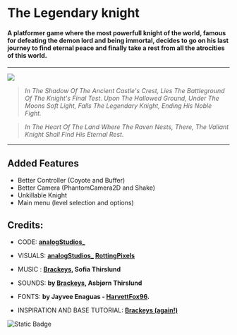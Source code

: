 
# The Legendary knight



#### A platformer game where the most powerfull knight of the world, famous for defeating the demon lord and being immortal, decides to go on his last journey to find eternal peace and finally take a rest from all the atrocities of this world.

------------
![](https://i.imgur.com/Cvy8gTB.png)
> *In The Shadow Of The Ancient Castle's Crest,
Lies The Battleground Of The Knight's Final Test.
Upon The Hallowed Ground, Under The Moons Soft Light,
Falls The Legendary Knight, Ending His Noble Fight.*

> *In The Heart Of The Land Where The Raven Nests,
There, The Valiant Knight Shall Find His Eternal Rest.*

------------

## Added Features

- Better Controller (Coyote and Buffer)
- Better Camera (PhantomCamera2D and Shake)
- Unkillable Knight
- Main menu (level selection and options)


## Credits:
- CODE: **[analogStudios_]([https://analogstudios.itch.io/](https://github.com/psychowolf960) "psychowolf (me 😁!")**

- VISUALS: **[analogStudios_](https://analogstudios.itch.io/ "analogStudios_")  [RottingPixels](https://rottingpixels.itch.io/ "RottingPixels")**

- MUSIC : **[Brackeys](https://www.youtube.com/@Brackeys "Brackeys"), Sofia Thirslund**

- SOUNDS: **by [Brackeys](https://www.youtube.com/@Brackeys "Brackeys"), Asbjørn Thirslund**

- FONTS: **by Jayvee Enaguas - [HarvettFox96](https://www.dafont.com/pixel-operator.font?l[]=10&l[]=1 "HarvettFox96").**

- INSPIRATION AND BASE TUTORIAL: **[Brackeys (again!)](https://www.youtube.com/watch?v=LOhfqjmasi0)**

![Static Badge](https://img.shields.io/badge/The-Unlicense-red)
